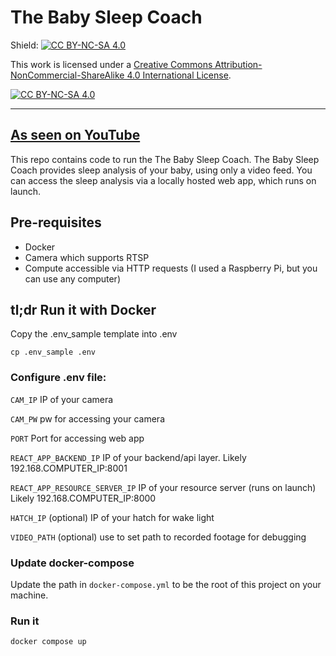 # The Baby Sleep Coach

Shield: [![CC BY-NC-SA 4.0][cc-by-nc-sa-shield]][cc-by-nc-sa]

This work is licensed under a
[Creative Commons Attribution-NonCommercial-ShareAlike 4.0 International License][cc-by-nc-sa].

[![CC BY-NC-SA 4.0][cc-by-nc-sa-image]][cc-by-nc-sa]

[cc-by-nc-sa]: http://creativecommons.org/licenses/by-nc-sa/4.0/
[cc-by-nc-sa-image]: https://licensebuttons.net/l/by-nc-sa/4.0/88x31.png
[cc-by-nc-sa-shield]: https://img.shields.io/badge/License-CC%20BY--NC--SA%204.0-lightgrey.svg

---
## [As seen on YouTube](https://www.youtube.com/channel/UCzxiOKO3vX1ER_U3Z_eY_yw)

This repo contains code to run the The Baby Sleep Coach. The Baby Sleep Coach provides sleep analysis of your baby, using only a video feed. You can access the sleep analysis via a locally hosted web app, which runs on launch.

## Pre-requisites

- Docker
- Camera which supports RTSP
- Compute accessible via HTTP requests (I used a Raspberry Pi, but you can use any computer)

## tl;dr Run it with Docker

Copy the .env_sample template into .env

```cp .env_sample .env```

### Configure .env file:

`CAM_IP` IP of your camera

`CAM_PW` pw for accessing your camera

`PORT` Port for accessing web app

`REACT_APP_BACKEND_IP` IP of your backend/api layer. Likely 192.168.COMPUTER_IP:8001

`REACT_APP_RESOURCE_SERVER_IP` IP of your resource server (runs on launch) Likely 192.168.COMPUTER_IP:8000

`HATCH_IP` (optional) IP of your hatch for wake light

`VIDEO_PATH` (optional) use to set path to recorded footage for debugging

### Update docker-compose

Update the path in `docker-compose.yml` to be the root of this project on your machine.

### Run it
`docker compose up`

